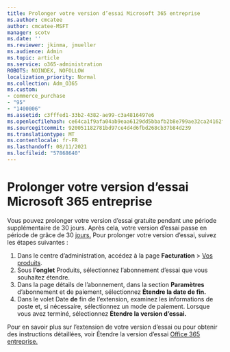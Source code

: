 ```yaml
---
title: Prolonger votre version d’essai Microsoft 365 entreprise
ms.author: cmcatee
author: cmcatee-MSFT
manager: scotv
ms.date: ''
ms.reviewer: jkinma, jmueller
ms.audience: Admin
ms.topic: article
ms.service: o365-administration
ROBOTS: NOINDEX, NOFOLLOW
localization_priority: Normal
ms.collection: Adm_O365
ms.custom:
- commerce_purchase
- "95"
- "1400006"
ms.assetid: c3fffed1-33b2-4382-ae99-c3a4816497e6
ms.openlocfilehash: ce64ca1f9afa04ab9eaa6129dd5bbafb2b8e799ae32ca24162fd5c8bac7d84fd
ms.sourcegitcommit: 920051182781bd97ce4d4d6fbd268cb37b84d239
ms.translationtype: MT
ms.contentlocale: fr-FR
ms.lasthandoff: 08/11/2021
ms.locfileid: "57868640"
---
```

# <a name="extend-your-trial-for-microsoft-365-for-business"></a>Prolonger votre version d’essai Microsoft 365 entreprise

Vous pouvez prolonger votre version d’essai gratuite pendant une période supplémentaire de 30 jours. Après cela, votre version d’essai passe en période de grâce de 30 [jours.](https://docs.microsoft.com/alchemyinsights/grace-period-for-microsoft-365-free-trial) Pour prolonger votre version d’essai, suivez les étapes suivantes :
  
1. Dans le centre d’administration, accédez à la page **Facturation** \> [Vos produits](https://go.microsoft.com/fwlink/p/?linkid=842054).
2. Sous **l’onglet** Produits, sélectionnez l’abonnement d’essai que vous souhaitez étendre.
3. Dans la page détails de l’abonnement, dans la section **Paramètres** d’abonnement et de paiement, sélectionnez **Étendre la date de fin.**
4. Dans le volet Date **de** fin de l’extension, examinez les informations de poste et, si nécessaire, sélectionnez un mode de paiement. Lorsque vous avez terminé, sélectionnez **Étendre la version d’essai.**

Pour en savoir plus sur l’extension de votre version d’essai ou pour obtenir des instructions détaillées, voir Étendre la version d’essai [Office 365 entreprise.](https://docs.microsoft.com/microsoft-365/commerce/extend-your-trial)